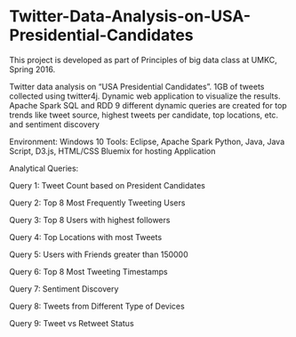 # Twitter-Data-Analysis-on-USA-Presidential-Candidates
This project is developed as part of Principles of big data class at UMKC, Spring 2016.

Twitter data analysis on “USA Presidential Candidates”.
1GB of tweets collected using twitter4j.
Dynamic web application to visualize the results.
Apache Spark SQL and RDD 
9 different dynamic queries are created for top trends like tweet source, highest tweets per candidate, top locations, etc. and sentiment discovery

Environment: Windows 10
Tools: Eclipse, Apache Spark
Python, Java, Java Script, D3.js, HTML/CSS
Bluemix for hosting Application


Analytical Queries:

Query 1: Tweet Count based on President Candidates

Query 2: Top 8 Most Frequently Tweeting Users

Query 3: Top 8 Users with highest followers

Query 4: Top Locations with most Tweets

Query 5: Users with Friends greater than 150000

Query 6: Top 8 Most Tweeting Timestamps

Query 7: Sentiment Discovery

Query 8: Tweets from Different Type of Devices

Query 9: Tweet vs Retweet Status
